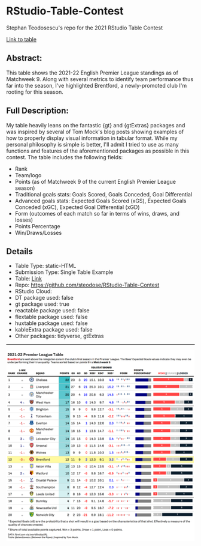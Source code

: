 # RStudio-Table-Contest
Stephan Teodosescu's repo for the 2021 RStudio Table Contest

[Link to table](http://stephanteodosescu.com/RStudio-Table-Contest/)

## Abstract:
This table shows the 2021-22 English Premier League standings as of Matchweek 9. Along with several metrics to identify team performance thus far into the season, I've highlighted Brentford, a newly-promoted club I'm rooting for this season.

## Full Description:
My table heavily leans on the fantastic {gt} and {gtExtras} packages and was inspired by several of Tom Mock's blog posts showing examples of how to properly display visual information in tabular format. While my personal philosophy is simple is better, I'll admit I tried to use as many functions and features of the aforementioned packages as possible in this contest. The table includes the following fields:

* Rank
* Team/logo
* Points (as of Matchweek 9 of the current English Premier League season)
* Traditional goals stats: Goals Scored, Goals Conceded, Goal Differential
* Advanced goals stats: Expected Goals Scored (xGS), Expected Goals Conceded (xGC), Expected Goal Differential (xGD)
* Form (outcomes of each match so far in terms of wins, draws, and losses)
* Points Percentage
* Win/Draws/Losses

## Details
- Table Type: static-HTML
- Submission Type: Single Table Example
- Table: [Link](http://stephanteodosescu.com/RStudio-Table-Contest/)
- Repo: https://github.com/steodose/RStudio-Table-Contest
- RStudio Cloud:
- DT package used: false
- gt package used: true
- reactable package used: false
- flextable package used: false
- huxtable package used: false
- kableExtra package used: false
- Other packages: tidyverse, gtExtras

------------

![Explosive Plays](https://raw.githubusercontent.com/steodose/RStudio-Table-Contest/main/2021-22%20Premier%20League%20Table.png)
